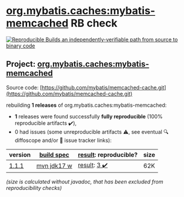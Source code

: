 [org.mybatis.caches:mybatis-memcached](https://central.sonatype.com/artifact/org.mybatis.caches/mybatis-memcached/versions) RB check
=======

[![Reproducible Builds](https://reproducible-builds.org/images/logos/rb.svg) an independently-verifiable path from source to binary code](https://reproducible-builds.org/)

## Project: [org.mybatis.caches:mybatis-memcached](https://central.sonatype.com/artifact/org.mybatis.caches/mybatis-memcached/versions)

Source code: [https://github.com/mybatis/memcached-cache.git](https://github.com/mybatis/memcached-cache.git)

rebuilding **1 releases** of org.mybatis.caches:mybatis-memcached:
- **1** releases were found successfully **fully reproducible** (100% reproducible artifacts :heavy_check_mark:),
- 0 had issues (some unreproducible artifacts :warning:, see eventual :mag: diffoscope and/or :memo: issue tracker links):

| version | [build spec](/BUILDSPEC.md) | [result](https://reproducible-builds.org/docs/jvm/): reproducible? | size |
| -- | --------- | ------ | -- |
| [1.1.1](https://central.sonatype.com/artifact/org.mybatis.caches/mybatis-memcached/1.1.1/pom) | [mvn jdk17 w](mybatis-memcached-1.1.1.buildspec) | [result](mybatis-memcached-1.1.1.buildinfo): [3 :heavy_check_mark: ](mybatis-memcached-1.1.1.buildcompare) | 62K |

<i>(size is calculated without javadoc, that has been excluded from reproducibility checks)</i>

